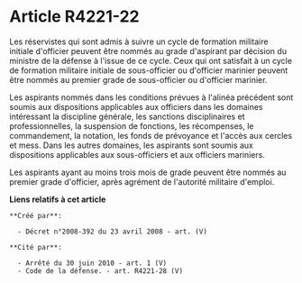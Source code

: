 # Article R4221-22

Les réservistes qui sont admis à suivre un cycle de formation militaire initiale d'officier peuvent être nommés au grade
d'aspirant par décision du ministre de la défense à l'issue de ce cycle. Ceux qui ont satisfait à un cycle de formation
militaire initiale de sous-officier ou d'officier marinier peuvent être nommés au premier grade de sous-officier ou
d'officier marinier.

Les aspirants nommés dans les conditions prévues à l'alinéa précédent sont soumis aux dispositions applicables aux officiers
dans les domaines intéressant la discipline générale, les sanctions disciplinaires et professionnelles, la suspension de
fonctions, les récompenses, le commandement, la notation, les fonds de prévoyance et l'accès aux cercles et mess. Dans les
autres domaines, les aspirants sont soumis aux dispositions applicables aux sous-officiers et aux officiers mariniers.

Les aspirants ayant au moins trois mois de grade peuvent être nommés au premier grade d'officier, après agrément de
l'autorité militaire d'emploi.

**Liens relatifs à cet article**

	**Créé par**:

	  - Décret n°2008-392 du 23 avril 2008 - art. (V)

	**Cité par**:

	  - Arrêté du 30 juin 2010 - art. 1 (V)
	  - Code de la défense. - art. R4221-28 (V)
